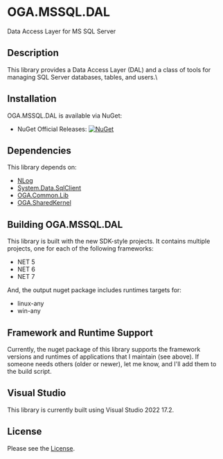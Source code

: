 # OGA.MSSQL.DAL
Data Access Layer for MS SQL Server

## Description
This library provides a Data Access Layer (DAL) and a class of tools for managing SQL Server databases, tables, and users.\

## Installation
OGA.MSSQL.DAL is available via NuGet:
* NuGet Official Releases: [![NuGet](https://img.shields.io/nuget/vpre/OGA.MSSQL.DAL.svg?label=NuGet)](https://www.nuget.org/packages/OGA.MSSQL.DAL)

## Dependencies
This library depends on:
* [NLog](https://github.com/NLog/NLog/)
* [System.Data.SqlClient](https://www.nuget.org/packages/System.Data.SqlClient)
* [OGA.Common.Lib](https://github.com/LeeWhite187/OGA.Common.Lib)
* [OGA.SharedKernel](https://github.com/LeeWhite187/OGA.SharedKernel)

## Building OGA.MSSQL.DAL
This library is built with the new SDK-style projects.
It contains multiple projects, one for each of the following frameworks:
* NET 5
* NET 6
* NET 7

And, the output nuget package includes runtimes targets for:
* linux-any
* win-any

## Framework and Runtime Support
Currently, the nuget package of this library supports the framework versions and runtimes of applications that I maintain (see above).
If someone needs others (older or newer), let me know, and I'll add them to the build script.

## Visual Studio
This library is currently built using Visual Studio 2022 17.2.

## License
Please see the [License](LICENSE).

